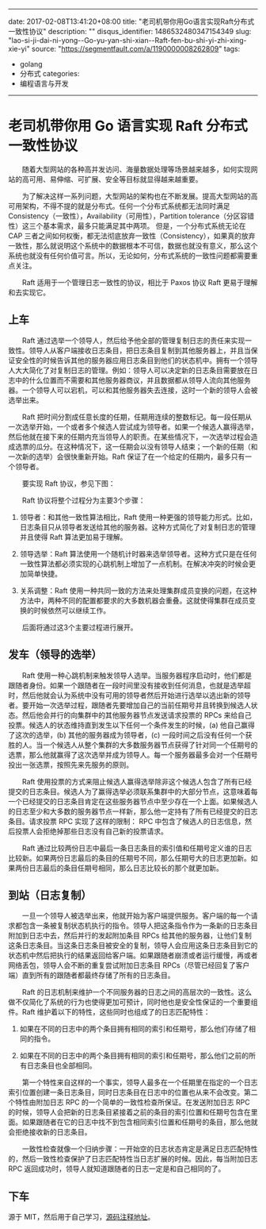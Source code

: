 
---
date: 2017-02-08T13:41:20+08:00
title: "老司机带你用Go语言实现Raft分布式一致性协议"
description: ""
disqus_identifier: 1486532480347154349
slug: "lao-si-ji-dai-ni-yong--Go-yu-yan-shi-xian--Raft-fen-bu-shi-yi-zhi-xing-xie-yi"
source: "https://segmentfault.com/a/1190000008262809"
tags: 
- golang 
- 分布式 
categories:
- 编程语言与开发
---

老司机带你用 Go 语言实现 Raft 分布式一致性协议
==============================================

  随着大型网站的各种高并发访问、海量数据处理等场景越来越多，如何实现网站的高可用、易伸缩、可扩展、安全等目标就显得越来越重要。

  为了解决这样一系列问题，大型网站的架构也在不断发展。提高大型网站的高可用架构，不得不提的就是分布式。任何一个分布式系统都无法同时满足
Consistency（一致性），Availability（可用性），Partition
tolerance（分区容错性）这三个基本需求，最多只能满足其中两项。
但是，一个分布式系统无论在 CAP
三者之间如何权衡，都无法彻底放弃一致性（Consistency），如果真的放弃一致性，那么就说明这个系统中的数据根本不可信，数据也就没有意义，那么这个系统也就没有任何价值可言。所以，无论如何，分布式系统的一致性问题都需要重点关注。

  Raft 适用于一个管理日志一致性的协议，相比于 Paxos 协议 Raft
更易于理解和去实现它。

上车
----

  Raft
通过选举一个领导人，然后给予他全部的管理复制日志的责任来实现一致性。领导人从客户端接收日志条目，把日志条目复制到其他服务器上，并且当保证安全性的时候告诉其他的服务器应用日志条目到他们的状态机中。拥有一个领导人大大简化了对复制日志的管理。例如：领导人可以决定新的日志条目需要放在日志中的什么位置而不需要和其他服务器商议，并且数据都从领导人流向其他服务器。一个领导人可以宕机，可以和其他服务器失去连接，这时一个新的领导人会被选举出来。

  Raft
把时间分割成任意长度的任期，任期用连续的整数标记。每一段任期从一次选举开始，一个或者多个候选人尝试成为领导者。如果一个候选人赢得选举，然后他就在接下来的任期内充当领导人的职责。在某些情况下，一次选举过程会造成选票的瓜分。在这种情况下，这一任期会以没有领导人结束；一个新的任期（和一次新的选举）会很快重新开始。Raft
保证了在一个给定的任期内，最多只有一个领导者。

  要实现 Raft 协议，参见下图：

  Raft 协议将整个过程分为主要3个步骤：

1.  领导者：和其他一致性算法相比，Raft
    使用一种更强的领导能力形式。比如，日志条目只从领导者发送给其他的服务器。这种方式简化了对复制日志的管理并且使得
    Raft 算法更加易于理解。

2.  领导选举：Raft
    算法使用一个随机计时器来选举领导者。这种方式只是在任何一致性算法都必须实现的心跳机制上增加了一点机制。在解决冲突的时候会更加简单快捷。

3.  关系调整：Raft
    使用一种共同一致的方法来处理集群成员变换的问题，在这种方法中，两种不同的配置都要求的大多数机器会重叠。这就使得集群在成员变换的时候依然可以继续工作。

  后面将通过这3个主要过程进行展开。

发车（领导的选举）
------------------

  Raft
使用一种心跳机制来触发领导人选举。当服务器程序启动时，他们都是跟随者身份。如果一个跟随者在一段时间里没有接收到任何消息，也就是选举超时，然后他就会认为系统中没有可用的领导者然后开始进行选举以选出新的领导者。要开始一次选举过程，跟随者先要增加自己的当前任期号并且转换到候选人状态。然后他会并行的向集群中的其他服务器节点发送请求投票的
RPCs
来给自己投票。候选人的状态维持直到发生以下任何一个条件发生的时候，(a)
他自己赢得了这次的选举，(b) 其他的服务器成为领导者，(c)
一段时间之后没有任何一个获胜的人。当一个候选人从整个集群的大多数服务器节点获得了针对同一个任期号的选票，那么他就赢得了这次选举并成为领导人。每一个服务器最多会对一个任期号投出一张选票，按照先来先服务的原则。

  Raft
使用投票的方式来阻止候选人赢得选举除非这个候选人包含了所有已经提交的日志条目。候选人为了赢得选举必须联系集群中的大部分节点，这意味着每一个已经提交的日志条目肯定在这些服务器节点中至少存在一个上面。如果候选人的日志至少和大多数的服务器节点一样新，那么他一定持有了所有已经提交的日志条目。请求投票
RPC 实现了这样的限制： RPC
中包含了候选人的日志信息，然后投票人会拒绝掉那些日志没有自己新的投票请求。

  Raft
通过比较两份日志中最后一条日志条目的索引值和任期号定义谁的日志比较新。如果两份日志最后的条目的任期号不同，那么任期号大的日志更加新。如果两份日志最后的条目任期号相同，那么日志比较长的那个就更加新。

到站（日志复制）
----------------

  一旦一个领导人被选举出来，他就开始为客户端提供服务。客户端的每一个请求都包含一条被复制状态机执行的指令。领导人把这条指令作为一条新的日志条目附加到日志中去，然后并行的发起附加条目
RPCs
给其他的服务器，让他们复制这条日志条目。当这条日志条目被安全的复制，领导人会应用这条日志条目到它的状态机中然后把执行的结果返回给客户端。如果跟随者崩溃或者运行缓慢，再或者网络丢包，领导人会不断的重复尝试附加日志条目
RPCs（尽管已经回复了客户端）直到所有的跟随者都最终存储了所有的日志条目。

  Raft
的日志机制来维护一个不同服务器的日志之间的高层次的一致性。这么做不仅简化了系统的行为也使得更加可预计，同时他也是安全性保证的一个重要组件。Raft
维护着以下的特性，这些同时也组成了的日志匹配特性：

1.  如果在不同的日志中的两个条目拥有相同的索引和任期号，那么他们存储了相同的指令。

2.  如果在不同的日志中的两个条目拥有相同的索引和任期号，那么他们之前的所有日志条目也全部相同。

  第一个特性来自这样的一个事实，领导人最多在一个任期里在指定的一个日志索引位置创建一条日志条目，同时日志条目在日志中的位置也从来不会改变。第二个特性由附加日志
RPC 的一个简单的一致性检查所保证。在发送附加日志 RPC
的时候，领导人会把新的日志条目紧接着之前的条目的索引位置和任期号包含在里面。如果跟随者在它的日志中找不到包含相同索引位置和任期号的条目，那么他就会拒绝接收新的日志条目。

  一致性检查就像一个归纳步骤：一开始空的日志状态肯定是满足日志匹配特性的，然后一致性检查保护了日志匹配特性当日志扩展的时候。因此，每当附加日志
RPC 返回成功时，领导人就知道跟随者的日志一定是和自己相同的了。

下车
----

源于
MIT，然后用于自己学习，[源码注释地址](https://github.com/happyer/distributed-computing)。

